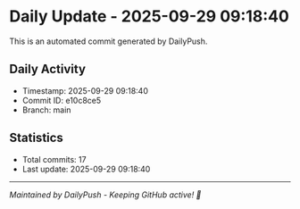 # Daily Update - 2025-09-29 09:18:40

This is an automated commit generated by DailyPush.

## Daily Activity
- Timestamp: 2025-09-29 09:18:40
- Commit ID: e10c8ce5
- Branch: main

## Statistics
- Total commits: 17
- Last update: 2025-09-29 09:18:40

---
*Maintained by DailyPush - Keeping GitHub active! 🚀*
